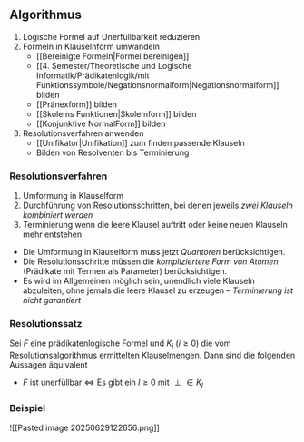 ## Algorithmus
1. Logische Formel auf Unerfüllbarkeit reduzieren 
2. Formeln in Klauselnform umwandeln
	- [[Bereinigte Formeln|Formel bereinigen]]
	- [[4. Semester/Theoretische und Logische Informatik/Prädikatenlogik/mit Funktionssymbole/Negationsnormalform|Negationsnormalform]] bilden
	- [[Pränexform]] bilden
	- [[Skolems Funktionen|Skolemform]] bilden
	- [[Konjunktive NormalForm]] bilden
3. Resolutionsverfahren anwenden
	- [[Unifikator|Unifikation]] zum finden passende Klauseln
	-  Bilden von Resolventen bis Terminierung 

### Resolutionsverfahren
1. Umformung in Klauselform 
2. Durchführung von Resolutionsschritten, bei denen jeweils *zwei Klauseln kombiniert werden*
3. Terminierung wenn die leere Klausel auftritt oder keine neuen Klauseln mehr entstehen
- Die Umformung in Klauselform muss jetzt *Quantoren* berücksichtigen.
- Die Resolutionsschritte müssen die *kompliziertere Form von Atomen* (Prädikate mit Termen als Parameter) berücksichtigen.
- Es wird im Allgemeinen möglich sein, unendlich viele Klauseln abzuleiten, ohne jemals die leere Klausel zu erzeugen – *Terminierung ist nicht garantiert*	

### Resolutionssatz
Sei $F$ eine prädikatenlogische Formel und $K_{i} \ (i ≥ 0)$ die vom Resolutionsalgorithmus ermittelten Klauselmengen. Dann sind die folgenden Aussagen äquivalent
- $F$ ist unerfüllbar $\Leftrightarrow$ Es gibt ein $l\geq 0$ mit $\perp \in K_{l}$
### Beispiel
![[Pasted image 20250629122656.png]]